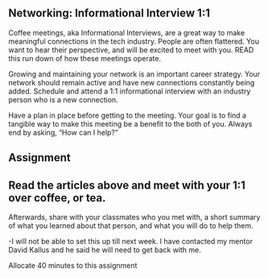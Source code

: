 ## Networking: Informational Interview 1:1

Coffee meetings, aka Informational Interviews, are a great way to make meaningful connections in the tech industry. People are often flattered. You want to hear their perspective, and will be excited to meet with you. READ this run down of how these meetings operate.

Growing and maintaining your network is an important career strategy. Your network should remain active and have new connections constantly being added. Schedule and attend a 1:1 informational interview with an industry person who is a new connection.

Have a plan in place before getting to the meeting. Your goal is to find a tangible way to make this meeting be a benefit to the both of you. Always end by asking, “How can I help?”

## Assignment

## Read the articles above and meet with your 1:1 over coffee, or tea.

Afterwards, share with your classmates who you met with, a short summary of what you learned about that person, and what you will do to help them.

-I will not be able to set this up till next week. I have contacted my mentor David Kallus and he said he will need to get back with me.

Allocate 40 minutes to this assignment
